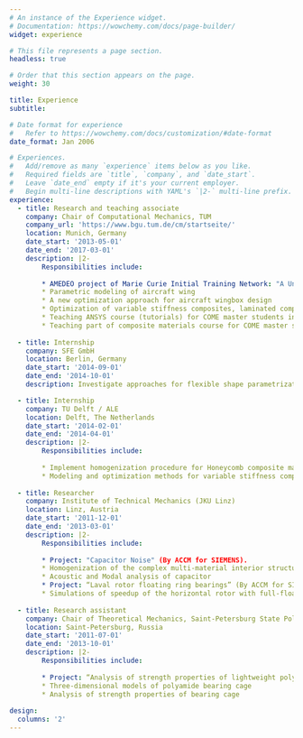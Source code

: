 ```yaml
---
# An instance of the Experience widget.
# Documentation: https://wowchemy.com/docs/page-builder/
widget: experience

# This file represents a page section.
headless: true

# Order that this section appears on the page.
weight: 30

title: Experience
subtitle:

# Date format for experience
#   Refer to https://wowchemy.com/docs/customization/#date-format
date_format: Jan 2006

# Experiences.
#   Add/remove as many `experience` items below as you like.
#   Required fields are `title`, `company`, and `date_start`.
#   Leave `date_end` empty if it's your current employer.
#   Begin multi-line descriptions with YAML's `|2-` multi-line prefix.
experience:
  - title: Research and teaching associate
    company: Chair of Computational Mechanics, TUM
    company_url: 'https://www.bgu.tum.de/cm/startseite/'
    location: Munich, Germany
    date_start: '2013-05-01'
    date_end: '2017-03-01'
    description: |2-
        Responsibilities include:
        
        * AMEDEO project of Marie Curie Initial Training Network: "A Unified Multidisciplinary Shape Optimization Methodology for Composite Aircraft Structures".
        * Parametric modeling of aircraft wing
        * A new optimization approach for aircraft wingbox design
        * Optimization of variable stiffness composites, laminated composites
        * Teaching ANSYS course (tutorials) for COME master students in English
        * Teaching part of composite materials course for COME master students in English
        
  - title: Internship
    company: SFE GmbH
    location: Berlin, Germany
    date_start: '2014-09-01'
    date_end: '2014-10-01'
    description: Investigate approaches for flexible shape parametrization (SFE CONCEPT)

  - title: Internship
    company: TU Delft / ALE
    location: Delft, The Netherlands
    date_start: '2014-02-01'
    date_end: '2014-04-01'
    description: |2-
        Responsibilities include:    
        
        * Implement homogenization procedure for Honeycomb composite materials   
        * Modeling and optimization methods for variable stiffness composites 
    
  - title: Researcher
    company: Institute of Technical Mechanics (JKU Linz)
    location: Linz, Austria
    date_start: '2011-12-01'
    date_end: '2013-03-01'
    description: |2-
        Responsibilities include:    
        
        * Project: "Capacitor Noise" (By ACCM for SIEMENS). 
        * Homogenization of the complex multi-material interior structure of the capacitor   
        * Acoustic and Modal analysis of capacitor 
        * Project: “Laval rotor floating ring bearings” (By ACCM for SIEMENS).
        * Simulations of speedup of the horizontal rotor with full-floating ring bearings
    
  - title: Research assistant
    company: Chair of Theoretical Mechanics, Saint-Petersburg State Polytechnic University (SPbSPU)
    location: Saint-Petersburg, Russia
    date_start: '2011-07-01'
    date_end: '2013-10-01'
    description: |2-
        Responsibilities include:    
        
        * Project: “Analysis of strength properties of lightweight polyamide cage of journal bearing” (By IPME RAS)
        * Three-dimensional models of polyamide bearing cage  
        * Analysis of strength properties of bearing cage 
    
design:
  columns: '2'
---
```

